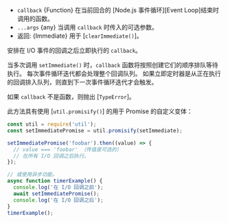 <!-- YAML
added: v0.9.1
-->

* `callback` {Function} 在当前回合的 [Node.js 事件循环][Event Loop]结束时调用的函数。
* `...args` {any} 当调用 `callback` 时传入的可选参数。
* 返回: {Immediate} 用于 [`clearImmediate()`]。

安排在 I/O 事件的回调之后立即执行的 `callback`。

当多次调用 `setImmediate()` 时，`callback` 函数将按照创建它们的顺序排队等待执行。
每次事件循环迭代都会处理整个回调队列。
如果立即定时器是从正在执行的回调排入队列，则直到下一次事件循环迭代才会触发。

如果 `callback` 不是函数，则抛出 [`TypeError`]。

此方法具有使用 [`util.promisify()`] 的用于 Promise 的自定义变体：

```js
const util = require('util');
const setImmediatePromise = util.promisify(setImmediate);

setImmediatePromise('foobar').then((value) => {
  // value === 'foobar' （传值是可选的）
  // 在所有 I/O 回调之后执行。
});

// 或使用异步功能。
async function timerExample() {
  console.log('在 I/O 回调之前');
  await setImmediatePromise();
  console.log('在 I/O 回调之后');
}
timerExample();
```

